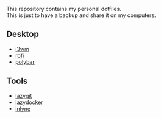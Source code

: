 This repository contains my personal dotfiles.  
This is just to have a backup and share it on my computers.

## Desktop

- [i3wm](https://i3wm.org/)
- [rofi](https://github.com/davatorium/rofi)
- [polybar](https://github.com/polybar/polybar)

## Tools

- [lazygit](https://github.com/jesseduffield/lazygit)
- [lazydocker](https://github.com/jesseduffield/lazydocker)
- [inlyne](https://github.com/trimental/inlyne)
